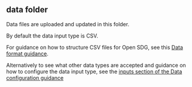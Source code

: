 ## data folder

Data files are uploaded and updated in this folder.

By default the data input type is CSV. 

For guidance on how to structure CSV files for Open SDG, see this [Data format guidance](https://open-sdg.readthedocs.io/en/latest/data-format/).

Alternatively to see what other data types are accepted and guidance on how to configure the data input type, see the [inputs section of the Data configuration guidance](https://open-sdg.readthedocs.io/en/latest/data-configuration/#inputs)
